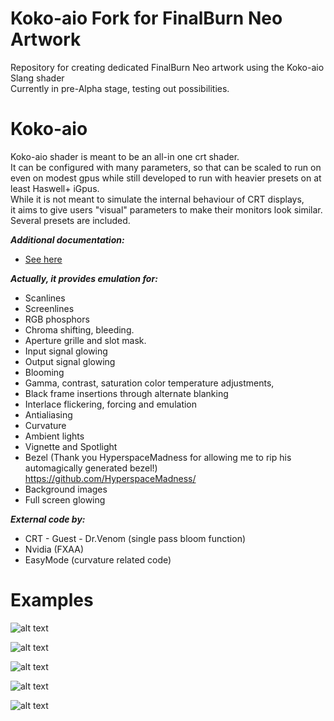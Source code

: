 # Koko-aio Fork for FinalBurn Neo Artwork

Repository for creating dedicated FinalBurn Neo artwork using the Koko-aio Slang shader<br>
Currently in pre-Alpha stage, testing out possibilities.<br>

# Koko-aio

Koko-aio shader is meant to be an all-in one crt shader.<br>
It can be configured with many parameters, so that can be
scaled to run on even on modest gpus while still developed to
run with heavier presets on at least Haswell+ iGpus.<br>
While it is not meant to simulate the internal behaviour of CRT displays,<br>
it aims to give users "visual" parameters to make their monitors look similar.<br>
Several presets are included.<br>

***Additional documentation:***
* [See here](docs.md)

***Actually, it provides emulation for:***
* Scanlines
* Screenlines
* RGB phosphors
* Chroma shifting, bleeding.
* Aperture grille and slot mask.
* Input signal glowing
* Output signal glowing
* Blooming
* Gamma, contrast, saturation color temperature adjustments,
* Black frame insertions through alternate blanking
* Interlace flickering, forcing and emulation
* Antialiasing
* Curvature
* Ambient lights
* Vignette and Spotlight
* Bezel (Thank you HyperspaceMadness for allowing me to rip his automagically generated bezel!)
  https://github.com/HyperspaceMadness/
* Background images
* Full screen glowing

***External code by:***
* CRT - Guest - Dr.Venom (single pass bloom function)
* Nvidia (FXAA)
* EasyMode (curvature related code)
        
# Examples

![alt text](https://github.com/kokoko3k/koko-aio-slang/blob/main/screenshots/screenshots.2.0/ffight.png?raw=true)

![alt text](https://github.com/kokoko3k/koko-aio-slang/blob/main/screenshots/screenshots.2.0/jim.png?raw=true)

![alt text](https://github.com/kokoko3k/koko-aio-slang/blob/main/screenshots/screenshots.2.0/mvc.png?raw=true)

![alt text](https://github.com/kokoko3k/koko-aio-slang/blob/main/screenshots/screenshots.2.0/sonic.png?raw=true)

![alt text](https://github.com/kokoko3k/koko-aio-slang/blob/main/screenshots/screenshots.2.0/spft.png?raw=true)


